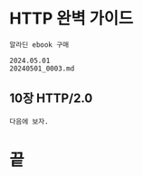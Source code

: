 # HTTP 완벽 가이드
```
알라딘 ebook 구매
```

```
2024.05.01
20240501_0003.md
```

## 10장 HTTP/2.0

```
다음에 보자.
```

#  끝

